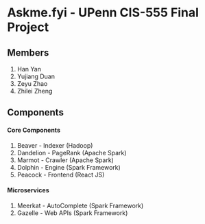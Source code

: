 # Askme.fyi - UPenn CIS-555 Final Project

## Members
1. Han Yan
2. Yujiang Duan
3. Zeyu Zhao
4. Zhilei Zheng

## Components
#### Core Components
1. Beaver - Indexer (Hadoop)
2. Dandelion - PageRank (Apache Spark)
3. Marmot - Crawler (Apache Spark)
4. Dolphin - Engine (Spark Framework)
5. Peacock - Frontend (React JS)
  
#### Microservices
1. Meerkat - AutoComplete (Spark Framework)
2. Gazelle - Web APIs (Spark Framework)
